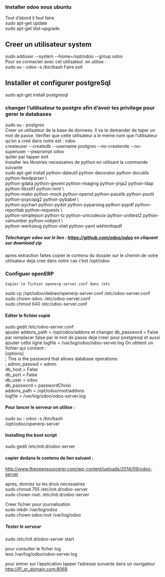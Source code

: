 ### Installer odoo sous ubuntu

Tout d’abord il faut faire  
sudo apt-get update    
sudo apt-get dist-upgrade  
## Creer un utilisateur system  
sudo adduser --system --home=/opt/odoo --group odoo  
Pour se connecter avec cet utilisateur. en utilise :  
sudo su - odoo -s /bin/bash 
    Faire exit  
## Installer et configurer postgreSql  
sudo apt-get install postgresql  
### changer l’utilisateur to postgre afin d’avoir les privilege pour gerer le databases  
sudo su - postgres  
Creer un utilisateur de la base de donnees. Il va te demander de taper un mot de passe. Verifier que cette utilisateur a le meme nom que l’utilisateur qu’on a creé dans notre est : odoo  
createuser --createdb --username postgres --no-createrole --no-superuser --pwprompt odoo  
quiter par tapper exit  
Installer les librairies necessaires de python en utilisant la commande suivante   
sudo apt-get install python-dateutil python-decorator python-docutils python-feedparser \  
python-gdata python-gevent python-imaging python-jinja2 python-ldap python-libxslt1 python-lxml \  
python-mako python-mock python-openid python-passlib python-psutil python-psycopg2 python-pybabel \  
python-pychart python-pydot python-pyparsing python-pypdf python-reportlab python-requests \  
python-simplejson python-tz python-unicodecsv python-unittest2 python-vatnumber python-vobject \  
python-werkzeug python-xlwt python-yaml wkhtmltopdf  
##### Telecharger odoo sur le lien : https://github.com/odoo/odoo en cliquant sur download zip  
    
apres extraction faites copier le contenu du dossier sur le chemin de votre utilisateur deja cree dans notre cas c’est /opt/odoo  
### Configuer openERP  
    Copier le fichier openerp-server.conf dans /etc  
sudo cp /opt/odoo/debian/openerp-server.conf  /etc/odoo-server.conf  
sudo chown odoo: /etc/odoo-server.conf  
sudo chmod 640 /etc/odoo-server.conf  
#### Editer le fichier copié  
sudo gedit /etc/odoo-server.conf  
ajouter addons_path = /opt/odoo/addons et changer db_password = False par remplacer false par le mot de passe deja creer pour postgresql et aussi ajouter cette ligne logfile = /var/log/odoo/odoo-server.log  On obtient un fichier qui contient :  
[options]  
; This is the password that allows database operations:  
; admin_passwd = admin  
db_host = False  
db_port = False  
db_user = odoo  
db_password = passwordChoisi    
addons_path = /opt/odoo/root/addons  
logfile = /var/log/odoo/odoo-server.log  

#### Pour lancer le serveur on utilise :  
sudo su - odoo -s /bin/bash  
/opt/odoo/openerp-server  
#### Installing the boot script  
sudo gedit /etc/init.d/odoo-server  

#### copier dedans le contenu de lien suivant :  
http://www.theopensourcerer.com/wp-content/uploads/2014/09/odoo-server

apres, donnez lui les drois necessaires  
sudo chmod 755 /etc/init.d/odoo-server  
sudo chown root: /etc/init.d/odoo-server  

Creer fichier pour journalisation  
sudo mkdir /var/log/odoo  
sudo chown odoo:root /var/log/odoo  

##### Tester le serveur  
sudo /etc/init.d/odoo-server start  

pour consulter le ficher log  
less /var/log/odoo/odoo-server.log  

pour entrer sur l’application tapper l’adresse suivante dans un navigateur  
http://IP_or_domain.com:8069  
